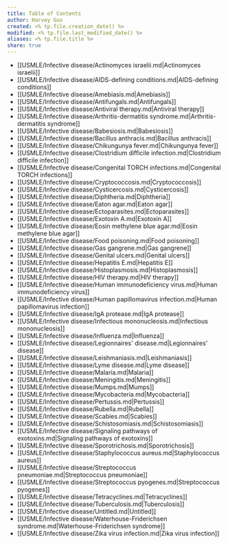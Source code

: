 ```yaml
---
title: Table of Contents
author: Harvey Guo
created: <% tp.file.creation_date() %>
modified: <% tp.file.last_modified_date() %>
aliases: <% tp.file.title %>
share: true
---
```

- [[USMLE/Infective disease/Actinomyces israelii.md|Actinomyces israelii]]
- [[USMLE/Infective disease/AIDS-defining conditions.md|AIDS-defining conditions]]
- [[USMLE/Infective disease/Amebiasis.md|Amebiasis]]
- [[USMLE/Infective disease/Antifungals.md|Antifungals]]
- [[USMLE/Infective disease/Antiviral therapy.md|Antiviral therapy]]
- [[USMLE/Infective disease/Arthritis-dermatitis syndrome.md|Arthritis-dermatitis syndrome]]
- [[USMLE/Infective disease/Babesiosis.md|Babesiosis]]
- [[USMLE/Infective disease/Bacillus anthracis.md|Bacillus anthracis]]
- [[USMLE/Infective disease/Chikungunya fever.md|Chikungunya fever]]
- [[USMLE/Infective disease/Clostridium difficile infection.md|Clostridium difficile infection]]
- [[USMLE/Infective disease/Congenital TORCH infections.md|Congenital TORCH infections]]
- [[USMLE/Infective disease/Cryptococcosis.md|Cryptococcosis]]
- [[USMLE/Infective disease/Cysticercosis.md|Cysticercosis]]
- [[USMLE/Infective disease/Diphtheria.md|Diphtheria]]
- [[USMLE/Infective disease/Eaton agar.md|Eaton agar]]
- [[USMLE/Infective disease/Ectoparasites.md|Ectoparasites]]
- [[USMLE/Infective disease/Exotoxin A.md|Exotoxin A]]
- [[USMLE/Infective disease/Eosin methylene blue agar.md|Eosin methylene blue agar]]
- [[USMLE/Infective disease/Food poisoning.md|Food poisoning]]
- [[USMLE/Infective disease/Gas gangrene.md|Gas gangrene]]
- [[USMLE/Infective disease/Genital ulcers.md|Genital ulcers]]
- [[USMLE/Infective disease/Hepatitis E.md|Hepatitis E]]
- [[USMLE/Infective disease/Histoplasmosis.md|Histoplasmosis]]
- [[USMLE/Infective disease/HIV therapy.md|HIV therapy]]
- [[USMLE/Infective disease/Human immunodeficiency virus.md|Human immunodeficiency virus]]
- [[USMLE/Infective disease/Human papillomavirus infection.md|Human papillomavirus infection]]
- [[USMLE/Infective disease/IgA protease.md|IgA protease]]
- [[USMLE/Infective disease/Infectious mononucleosis.md|Infectious mononucleosis]]
- [[USMLE/Infective disease/Influenza.md|Influenza]]
- [[USMLE/Infective disease/Legionnaires' disease.md|Legionnaires' disease]]
- [[USMLE/Infective disease/Leishmaniasis.md|Leishmaniasis]]
- [[USMLE/Infective disease/Lyme disease.md|Lyme disease]]
- [[USMLE/Infective disease/Malaria.md|Malaria]]
- [[USMLE/Infective disease/Meningitis.md|Meningitis]]
- [[USMLE/Infective disease/Mumps.md|Mumps]]
- [[USMLE/Infective disease/Mycobacteria.md|Mycobacteria]]
- [[USMLE/Infective disease/Pertussis.md|Pertussis]]
- [[USMLE/Infective disease/Rubella.md|Rubella]]
- [[USMLE/Infective disease/Scabies.md|Scabies]]
- [[USMLE/Infective disease/Schistosomiasis.md|Schistosomiasis]]
- [[USMLE/Infective disease/Signaling pathways of exotoxins.md|Signaling pathways of exotoxins]]
- [[USMLE/Infective disease/Sporotrichosis.md|Sporotrichosis]]
- [[USMLE/Infective disease/Staphylococcus aureus.md|Staphylococcus aureus]]
- [[USMLE/Infective disease/Streptococcus pneumoniae.md|Streptococcus pneumoniae]]
- [[USMLE/Infective disease/Streptococcus pyogenes.md|Streptococcus pyogenes]]
- [[USMLE/Infective disease/Tetracyclines.md|Tetracyclines]]
- [[USMLE/Infective disease/Tuberculosis.md|Tuberculosis]]
- [[USMLE/Infective disease/Untitled.md|Untitled]]
- [[USMLE/Infective disease/Waterhouse-Friderichsen syndrome.md|Waterhouse-Friderichsen syndrome]]
- [[USMLE/Infective disease/Zika virus infection.md|Zika virus infection]]

